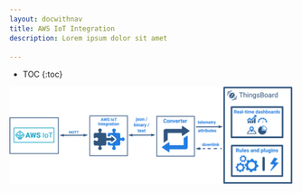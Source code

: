 ```yaml
---
layout: docwithnav
title: AWS IoT Integration
description: Lorem ipsum dolor sit amet 

---
```


* TOC
{:toc}

 ![image](/images/user-guide/integrations/aws-iot-integration.svg)